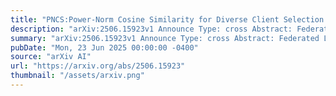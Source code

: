 ```yaml
---
title: "PNCS:Power-Norm Cosine Similarity for Diverse Client Selection in Federated Learning"
description: "arXiv:2506.15923v1 Announce Type: cross Abstract: Federated Learning (FL) has emerged as a powerful paradigm for leveraging diverse datasets from multiple sources while preserving data privacy by avoiding centralized storage. However, many existing approaches fail to account for the intricate gradient correlations between remote clients, a limitation that becomes especially problematic in data heterogeneity scenarios. In this work, we propose a novel FL framework utilizing Power-Norm Cosine Similarity (PNCS) to improve client selection for model aggregation. By capturing higher-order gradient moments, PNCS addresses non-IID data challenges, enhancing convergence speed and accuracy. Additionally, we introduce a simple algorithm ensuring diverse client selection through a selection history queue. Experiments with a VGG16 model across varied data partitions demonstrate consistent improvements over state-of-the-art methods."
summary: "arXiv:2506.15923v1 Announce Type: cross Abstract: Federated Learning (FL) has emerged as a powerful paradigm for leveraging diverse datasets from multiple sources while preserving data privacy by avoiding centralized storage. However, many existing approaches fail to account for the intricate gradient correlations between remote clients, a limitation that becomes especially problematic in data heterogeneity scenarios. In this work, we propose a novel FL framework utilizing Power-Norm Cosine Similarity (PNCS) to improve client selection for model aggregation. By capturing higher-order gradient moments, PNCS addresses non-IID data challenges, enhancing convergence speed and accuracy. Additionally, we introduce a simple algorithm ensuring diverse client selection through a selection history queue. Experiments with a VGG16 model across varied data partitions demonstrate consistent improvements over state-of-the-art methods."
pubDate: "Mon, 23 Jun 2025 00:00:00 -0400"
source: "arXiv AI"
url: "https://arxiv.org/abs/2506.15923"
thumbnail: "/assets/arxiv.png"
---
```


